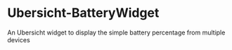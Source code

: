 # Ubersicht-BatteryWidget
An Ubersicht widget to display the simple battery percentage from multiple devices
